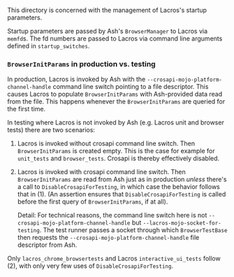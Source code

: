 This directory is concerned with the management of Lacros's startup parameters.

Startup parameters are passed by Ash's `BrowserManager` to Lacros via
`memfd`s. The fd numbers are passed to Lacros via command line arguments
defined in `startup_switches`.


### `BrowserInitParams` in production vs. testing

In production, Lacros is invoked by Ash with the
`--crosapi-mojo-platform-channel-handle` command line switch pointing to a file
descriptor. This causes Lacros to populate `BrowserInitParams` with Ash-provided
data read from the file. This happens whenever the `BrowserInitParams` are
queried for the first time.

In testing where Lacros is not invoked by Ash (e.g. Lacros unit and browser
tests) there are two scenarios:

1) Lacros is invoked without crosapi command line switch. Then
   `BrowserInitParams` is created empty. This is the case for example for
   `unit_tests` and `browser_tests`. Crosapi is thereby effectively disabled.

2) Lacros is invoked with crosapi command line switch. Then `BrowserInitParams`
   are read from Ash just as in production *unless* there's a call to
   `DisableCrosapiForTesting`, in which case the behavior follows that in (1).
   (An assertion ensures that `DisableCrosapiForTesting` is called before the
   first query of `BrowserInitParams`, if at all).

   Detail: For technical reasons, the command line switch here is not
   `--crosapi-mojo-platform-channel-handle` but
   `--lacros-mojo-socket-for-testing`. The test runner passes a socket through
   which `BrowserTestBase` then requests the
   `--crosapi-mojo-platform-channel-handle` file descriptor from Ash.

Only `lacros_chrome_browsertests` and Lacros `interactive_ui_tests` follow (2),
with only very few uses of `DisableCrosapiForTesting`.
